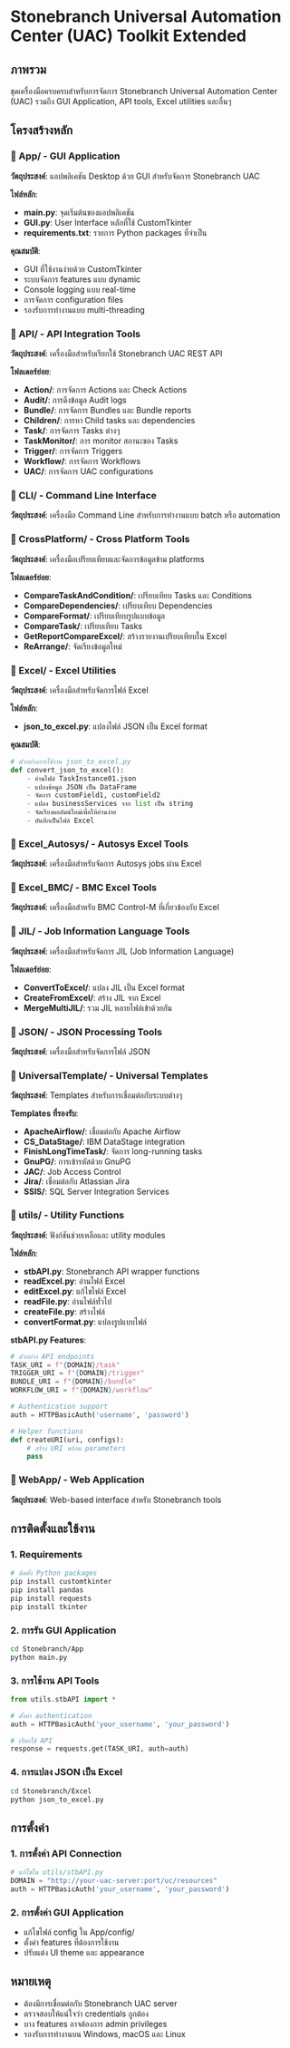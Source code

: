 # Stonebranch Universal Automation Center (UAC) Toolkit Extended

## ภาพรวม
ชุดเครื่องมือครบครบสำหรับการจัดการ Stonebranch Universal Automation Center (UAC) รวมถึง GUI Application, API tools, Excel utilities และอื่นๆ

## โครงสร้างหลัก

### 📁 App/ - GUI Application
**วัตถุประสงค์**: แอปพลิเคชัน Desktop ด้วย GUI สำหรับจัดการ Stonebranch UAC

**ไฟล์หลัก**:
- **main.py**: จุดเริ่มต้นของแอปพลิเคชัน
- **GUI.py**: User Interface หลักที่ใช้ CustomTkinter
- **requirements.txt**: รายการ Python packages ที่จำเป็น

**คุณสมบัติ**:
- GUI ที่ใช้งานง่ายด้วย CustomTkinter
- ระบบจัดการ features แบบ dynamic
- Console logging แบบ real-time
- การจัดการ configuration files
- รองรับการทำงานแบบ multi-threading

### 📁 API/ - API Integration Tools
**วัตถุประสงค์**: เครื่องมือสำหรับเรียกใช้ Stonebranch UAC REST API

**โฟลเดอร์ย่อย**:
- **Action/**: การจัดการ Actions และ Check Actions
- **Audit/**: การดึงข้อมูล Audit logs
- **Bundle/**: การจัดการ Bundles และ Bundle reports
- **Children/**: การหา Child tasks และ dependencies
- **Task/**: การจัดการ Tasks ต่างๆ
- **TaskMonitor/**: การ monitor สถานะของ Tasks
- **Trigger/**: การจัดการ Triggers
- **Workflow/**: การจัดการ Workflows
- **UAC/**: การจัดการ UAC configurations

### 📁 CLI/ - Command Line Interface
**วัตถุประสงค์**: เครื่องมือ Command Line สำหรับการทำงานแบบ batch หรือ automation

### 📁 CrossPlatform/ - Cross Platform Tools
**วัตถุประสงค์**: เครื่องมือเปรียบเทียบและจัดการข้อมูลข้าม platforms

**โฟลเดอร์ย่อย**:
- **CompareTaskAndCondition/**: เปรียบเทียบ Tasks และ Conditions
- **CompareDependencies/**: เปรียบเทียบ Dependencies
- **CompareFormat/**: เปรียบเทียบรูปแบบข้อมูล
- **CompareTask/**: เปรียบเทียบ Tasks
- **GetReportCompareExcel/**: สร้างรายงานเปรียบเทียบใน Excel
- **ReArrange/**: จัดเรียงข้อมูลใหม่

### 📁 Excel/ - Excel Utilities
**วัตถุประสงค์**: เครื่องมือสำหรับจัดการไฟล์ Excel

**ไฟล์หลัก**:
- **json_to_excel.py**: แปลงไฟล์ JSON เป็น Excel format

**คุณสมบัติ**:
```python
# ตัวอย่างการใช้งาน json_to_excel.py
def convert_json_to_excel():
    - อ่านไฟล์ TaskInstance01.json
    - แปลงข้อมูล JSON เป็น DataFrame
    - จัดการ customField1, customField2
    - แปลง businessServices จาก list เป็น string
    - จัดเรียงคอลัมน์ใหม่เพื่อให้อ่านง่าย
    - บันทึกเป็นไฟล์ Excel
```

### 📁 Excel_Autosys/ - Autosys Excel Tools
**วัตถุประสงค์**: เครื่องมือสำหรับจัดการ Autosys jobs ผ่าน Excel

### 📁 Excel_BMC/ - BMC Excel Tools  
**วัตถุประสงค์**: เครื่องมือสำหรับ BMC Control-M ที่เกี่ยวข้องกับ Excel

### 📁 JIL/ - Job Information Language Tools
**วัตถุประสงค์**: เครื่องมือสำหรับจัดการ JIL (Job Information Language)

**โฟลเดอร์ย่อย**:
- **ConvertToExcel/**: แปลง JIL เป็น Excel format
- **CreateFromExcel/**: สร้าง JIL จาก Excel  
- **MergeMultiJIL/**: รวม JIL หลายไฟล์เข้าด้วยกัน

### 📁 JSON/ - JSON Processing Tools
**วัตถุประสงค์**: เครื่องมือสำหรับจัดการไฟล์ JSON

### 📁 UniversalTemplate/ - Universal Templates
**วัตถุประสงค์**: Templates สำหรับการเชื่อมต่อกับระบบต่างๆ

**Templates ที่รองรับ**:
- **ApacheAirflow/**: เชื่อมต่อกับ Apache Airflow
- **CS_DataStage/**: IBM DataStage integration  
- **FinishLongTimeTask/**: จัดการ long-running tasks
- **GnuPG/**: การเข้ารหัสด้วย GnuPG
- **JAC/**: Job Access Control
- **Jira/**: เชื่อมต่อกับ Atlassian Jira
- **SSIS/**: SQL Server Integration Services

### 📁 utils/ - Utility Functions
**วัตถุประสงค์**: ฟังก์ชันช่วยเหลือและ utility modules

**ไฟล์หลัก**:
- **stbAPI.py**: Stonebranch API wrapper functions
- **readExcel.py**: อ่านไฟล์ Excel
- **editExcel.py**: แก้ไขไฟล์ Excel
- **readFile.py**: อ่านไฟล์ทั่วไป
- **createFile.py**: สร้างไฟล์
- **convertFormat.py**: แปลงรูปแบบไฟล์

**stbAPI.py Features**:
```python
# ตัวอย่าง API endpoints
TASK_URI = f"{DOMAIN}/task"
TRIGGER_URI = f"{DOMAIN}/trigger" 
BUNDLE_URI = f"{DOMAIN}/bundle"
WORKFLOW_URI = f"{DOMAIN}/workflow"

# Authentication support
auth = HTTPBasicAuth('username', 'password')

# Helper functions
def createURI(uri, configs):
    # สร้าง URI พร้อม parameters
    pass
```

### 📁 WebApp/ - Web Application
**วัตถุประสงค์**: Web-based interface สำหรับ Stonebranch tools

## การติดตั้งและใช้งาน

### 1. Requirements
```bash
# ติดตั้ง Python packages
pip install customtkinter
pip install pandas
pip install requests
pip install tkinter
```

### 2. การรัน GUI Application
```bash
cd Stonebranch/App
python main.py
```

### 3. การใช้งาน API Tools
```python
from utils.stbAPI import *

# ตั้งค่า authentication
auth = HTTPBasicAuth('your_username', 'your_password')

# เรียกใช้ API
response = requests.get(TASK_URI, auth=auth)
```

### 4. การแปลง JSON เป็น Excel
```bash
cd Stonebranch/Excel  
python json_to_excel.py
```

## การตั้งค่า

### 1. การตั้งค่า API Connection
```python
# แก้ไขใน utils/stbAPI.py
DOMAIN = "http://your-uac-server:port/uc/resources"
auth = HTTPBasicAuth('your_username', 'your_password')
```

### 2. การตั้งค่า GUI Application
- แก้ไขไฟล์ config ใน App/config/
- ตั้งค่า features ที่ต้องการใช้งาน
- ปรับแต่ง UI theme และ appearance

## หมายเหตุ
- ต้องมีการเชื่อมต่อกับ Stonebranch UAC server
- ตรวจสอบให้แน่ใจว่า credentials ถูกต้อง
- บาง features อาจต้องการ admin privileges
- รองรับการทำงานบน Windows, macOS และ Linux